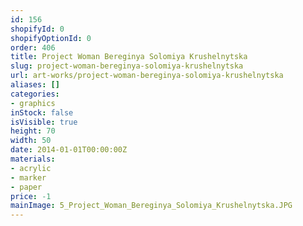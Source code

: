 ```yaml
---
id: 156
shopifyId: 0
shopifyOptionId: 0
order: 406
title: Project Woman Bereginya Solomiya Krushelnytska
slug: project-woman-bereginya-solomiya-krushelnytska
url: art-works/project-woman-bereginya-solomiya-krushelnytska
aliases: []
categories:
- graphics
inStock: false
isVisible: true
height: 70
width: 50
date: 2014-01-01T00:00:00Z
materials:
- acrylic
- marker
- paper
price: -1
mainImage: 5_Project_Woman_Bereginya_Solomiya_Krushelnytska.JPG
---
```

